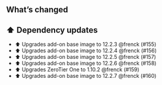 ## What’s changed

## ⬆️ Dependency updates

- ⬆️ Upgrades add-on base image to 12.2.3 @frenck (#155)
- ⬆️ Upgrades add-on base image to 12.2.4 @frenck (#156)
- ⬆️ Upgrades add-on base image to 12.2.5 @frenck (#157)
- ⬆️ Upgrades add-on base image to 12.2.6 @frenck (#158)
- ⬆️ Upgrades ZeroTier One to 1.10.2 @frenck (#159)
- ⬆️ Upgrades add-on base image to 12.2.7 @frenck (#160)
